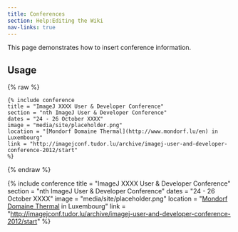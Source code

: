 ```yaml
---
title: Conferences
section: Help:Editing the Wiki
nav-links: true
---
```


This page demonstrates how to insert conference information.

## Usage

{% raw %}
```
{% include conference
title = "ImageJ XXXX User & Developer Conference"
section = "nth ImageJ User & Developer Conference"
dates = "24 - 26 October XXXX"
image = "media/site/placeholder.png"
location = "[Mondorf Domaine Thermal](http://www.mondorf.lu/en) in Luxembourg"
link = "http://imagejconf.tudor.lu/archive/imagej-user-and-developer-conference-2012/start"
%}
```
{% endraw %}

{% include conference
title = "ImageJ XXXX User & Developer Conference"
section = "nth ImageJ User & Developer Conference"
dates = "24 - 26 October XXXX"
image = "media/site/placeholder.png"
location = "[Mondorf Domaine Thermal](http://www.mondorf.lu/en) in Luxembourg"
link = "http://imagejconf.tudor.lu/archive/imagej-user-and-developer-conference-2012/start"
%}
